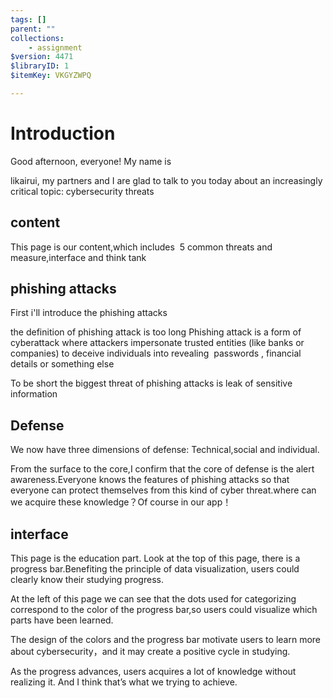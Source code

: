 ```yaml
---
tags: []
parent: ""
collections:
    - assignment
$version: 4471
$libraryID: 1
$itemKey: VKGYZWPQ

---
```

# Introduction

Good afternoon, everyone! My name is

likairui, my partners and I are glad to talk to you today about an increasingly critical topic: cybersecurity threats

## content

This page is our content,which includes  5 common threats and measure,interface and think tank

## phishing attacks    

First i'll introduce the phishing attacks

the definition of phishing attack is too long Phishing attack is a form of cyberattack where attackers impersonate trusted entities (like banks or companies) to deceive individuals into revealing  passwords , financial details or something else

To be short the biggest threat of phishing attacks is leak of sensitive information

## Defense

We now have three dimensions of defense: Technical,social and individual.

From the surface to the core,I confirm that the core of defense is the alert awareness.Everyone knows the features of phishing attacks so that everyone can protect themselves from this kind of cyber threat.where can we acquire these knowledge？Of course in our app！

##

## interface

This page is the education part. Look at the top of this page, there is a progress bar.Benefiting the principle of data visualization, users could clearly know their studying progress.

At the left of this page we can see that the dots used for categorizing correspond to the color of the progress bar,so users could visualize which parts have been learned.

The design of the colors and the progress bar motivate users to learn more about cybersecurity，and it may create a positive cycle in studying.

As the progress advances, users acquires a lot of knowledge without realizing it. And I think that’s what we trying to achieve.
